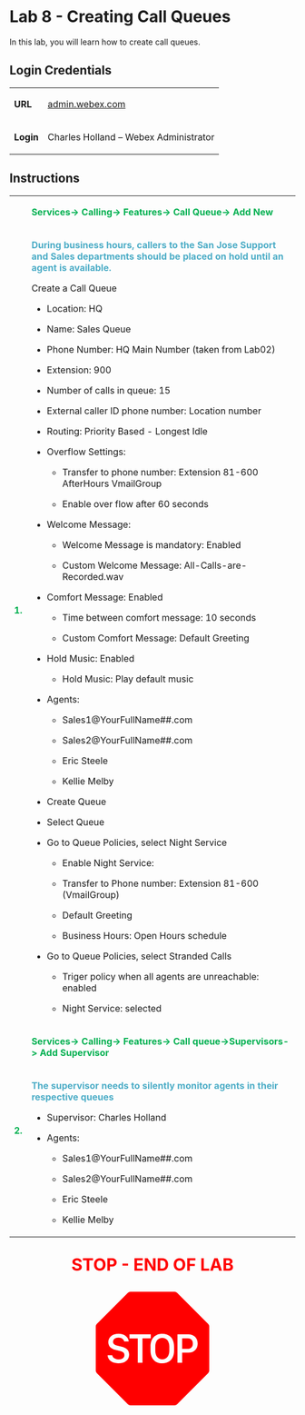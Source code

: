 <style>

  td  {
    font-style: normal;
    font-size: 16px;
    }


    #p1 {
    color: #00B050;
    font-weight: bold;
    }

  #p2 {
    color: #4BACC6;
    font-weight: bold;
    }

  #p3 {
    font-weight: bold;
    }
    
  #p4 {
    color: red;
    font-weight: bold;
    text-align: center;
    font-size: 30px;
    }

  .container {
  text-align: center;
  }

</style>


# Lab 8 - Creating Call Queues

In this lab, you will learn how to create call queues.

## Login Credentials

<table>
<tr>
<td><p id="p3">URL</p></td>
<td><a href="https://admin.webex.com">admin.webex.com</a></td>
</tr>
<tr>
<td><p id="p3">Login</p></td>
<td>Charles Holland – Webex Administrator </td>
</tr>
</table>

## Instructions

<table>
<colgroup>
<col style="width: 4%" />
<col style="width: 95%" />
</colgroup>
<tbody>
<tr>
<td rowspan="2"><p id="p1">1.</p></td>
<td><p id="p1">Services-&gt; Calling-&gt; Features-&gt; Call Queue-&gt; Add New</p></td>
</tr>
<tr>
<td><p id="p2">During business hours, callers to the San Jose Support and Sales departments should be placed on hold until an agent is available.</p>
<p>Create a Call Queue</p>
<ul>
<li><p>Location: HQ</p></li>
<li><p>Name: Sales Queue</p></li>
<li><p>Phone Number: HQ Main Number (taken from Lab02)</p></li>
<li><p>Extension: 900</p></li>
<li><p>Number of calls in queue: 15</p></li>
<li><p>External caller ID phone number: Location number</p></li>
<li><p>Routing: Priority Based - Longest Idle</p></li>
<li><p>Overflow Settings: </p>
<ul>
<li><p>Transfer to phone number: Extension 81-600 AfterHours VmailGroup</p></li>
<li><p>Enable over flow after 60 seconds</p></li>
</ul>
</li>

<li><p>Welcome Message:</p>
<ul>
<li><p>Welcome Message is mandatory: Enabled</p></li>
<li><p>Custom Welcome Message: All-Calls-are-Recorded.wav</p></li>
</ul></li>


<li><p>Comfort Message: Enabled</p>
<ul>
<li><p>Time between comfort message: 10 seconds</p></li>
<li><p>Custom Comfort Message: Default Greeting</p></li>
</ul></li>

<li><p>Hold Music: Enabled</p>
<ul>
<li><p>Hold Music: Play default music</p></li>
</ul>
</li>

<li><p>Agents:</p>
<ul>
<li><p>Sales1@YourFullName##.com</p></li>
<li><p>Sales2@YourFullName##.com</p></li>
<li><p>Eric Steele</p></li>
<li><p>Kellie Melby</p></li>
</ul></li>

<li><p>Create Queue</p></li>
<li><p>Select Queue</p></li>
<li><p>Go to Queue Policies, select Night Service</p>
<ul>
<li><p>Enable Night Service:</p></li>
<li><p>Transfer to Phone number: Extension 81-600 (VmailGroup)</p></li>
<li><p>Default Greeting</p></li>
<li><p>Business Hours: Open Hours schedule</p></li>
</ul>
</li>
<li><p>Go to Queue Policies, select Stranded Calls</p>
<ul>
<li><p>Triger policy when all agents are unreachable: enabled</p></li>
<li><p>Night Service: selected</p></li>
</ul>
</li>

</ul></td>
</tr>


<tr>
<td rowspan="2"><p id="p1">2.</p></td>
<td><p id="p1">Services-&gt; Calling-&gt; Features-&gt; Call queue-&gt;Supervisors-&gt; Add Supervisor</p></td>
</tr>
<tr>
<td><p id="p2">The supervisor needs to silently monitor agents in their respective queues</p>
<ul>
<li><p>Supervisor: Charles Holland</p></li>
<li><p>Agents:</p>
<ul>
<li><p>Sales1@YourFullName##.com</p></li>
<li><p>Sales2@YourFullName##.com</p></li>
<li><p>Eric Steele</p></li>
<li><p>Kellie Melby</p></li>
</ul></li>
</ul></td>
</tr>
</tbody>
</table>

<p id="p4">STOP - END OF LAB</p>

<div class="container">
<svg xmlns="http://www.w3.org/2000/svg" width="200" height="200" fill="red" class="bi bi-sign-stop-fill" viewBox="0 0 16 16">
  <path d="M10.371 8.277v-.553c0-.827-.422-1.234-.987-1.234-.572 0-.99.407-.99 1.234v.553c0 .83.418 1.237.99 1.237.565 0 .987-.408.987-1.237m2.586-.24c.463 0 .735-.272.735-.744s-.272-.741-.735-.741h-.774v1.485z"/>
  <path d="M4.893 0a.5.5 0 0 0-.353.146L.146 4.54A.5.5 0 0 0 0 4.893v6.214a.5.5 0 0 0 .146.353l4.394 4.394a.5.5 0 0 0 .353.146h6.214a.5.5 0 0 0 .353-.146l4.394-4.394a.5.5 0 0 0 .146-.353V4.893a.5.5 0 0 0-.146-.353L11.46.146A.5.5 0 0 0 11.107 0zM3.16 10.08c-.931 0-1.447-.493-1.494-1.132h.653c.065.346.396.583.891.583.524 0 .83-.246.83-.62 0-.303-.203-.467-.637-.572l-.656-.164c-.61-.147-.978-.51-.978-1.078 0-.706.597-1.184 1.444-1.184.853 0 1.386.475 1.436 1.087h-.645c-.064-.32-.352-.542-.797-.542-.472 0-.77.246-.77.6 0 .261.196.437.553.522l.654.161c.673.164 1.06.487 1.06 1.11 0 .736-.574 1.228-1.544 1.228Zm3.427-3.51V10h-.665V6.57H4.753V6h3.006v.568H6.587Zm4.458 1.16v.544c0 1.131-.636 1.805-1.661 1.805-1.026 0-1.664-.674-1.664-1.805V7.73c0-1.136.638-1.807 1.664-1.807s1.66.674 1.66 1.807ZM11.52 6h1.535c.82 0 1.316.55 1.316 1.292 0 .747-.501 1.289-1.321 1.289h-.865V10h-.665V6.001Z"/>
</svg>
</div>